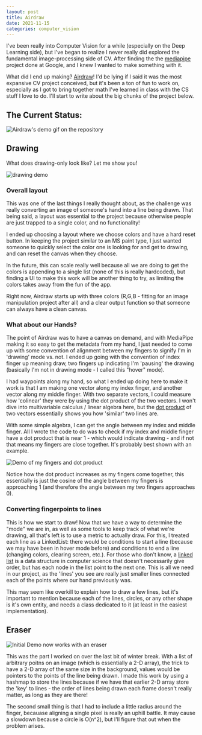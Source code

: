```yaml
---
layout: post
title: Airdraw
date: 2021-11-15
categories: computer_vision
---
```


I've been really into Computer Vision for a while (especially on the Deep
Learning side), but I've began to realize I never really did explored the
fundamental image-processing side of CV. After finding the the [mediapipe](https://github.com/google/mediapipe)
project done at Google, and I knew I wanted to make something with it. 

What did I end up making? [Airdraw](https://github.com/arefmalek/airdraw)!
I'd be lying if I said it was the most expansive CV project conceived, but it's
been a ton of fun to work on, especially as I got to bring together math I've
learned in class with the CS stuff I love to do. I'll start to write about the
big chunks of the project below.


## The Current Status:
![Airdraw's demo gif on the repository](https://raw.githubusercontent.com/arefmalek/airdraw/main/demo.gif)

## Drawing
What does drawing-only look like? Let me show you!

![drawing demo](../assets/airdraw/demo.gif)

### Overall layout
This was one of the last things I really thought about, as the challenge was really
converting an image of someone's hand into a line being drawn. That being said,
a layout was essential to the project because otherwise people are just trapped
to a single color, and no functionality!

I ended up choosing a layout where we choose colors and have a hard reset
button. In keeping the project similar to an MS paint type, I just wanted
someone to quickly select the color one is looking for and get to drawing, and
can reset the canvas when they choose. 

In the future, this can scale really well because all we are doing to get the
colors is appending to a single list (none of this is really hardcoded), but
finding a UI to make this work will be another thing to try, as limiting
the colors takes away from the fun of the app.

Right now, Airdraw starts up with three colors (R,G,B - fitting for an image
manipulation project after all) and a clear output function so that someone 
can always have a clean canvas.

### What about our Hands?
The point of Airdraw was to have a canvas on demand, and with MediaPipe making
it so easy to get the metadata from my hand, I just needed to come up with some
convention of alignment between my fingers to signify I'm in 'drawing' mode vs.
not. I ended up going with the convention of index finger up meaning draw, two
fingers up indicating I'm 'pausing' the drawing (basically I'm not in drawing
mode - I called this "hover" mode). 

I had waypoints along my hand, so what I ended up doing here to make it
work is that I am making one vector along my index finger, and another vector
along my middle finger. With two separate vectors, I could measure how
'colinear' they were by using the dot product of the two vectors. I won't dive
into multivariable calculus / linear algebra here, but the 
[dot product](https://www.khanacademy.org/math/multivariable-calculus/thinking-about-multivariable-function/x786f2022:vectors-and-matrices/a/dot-products-mvc) 
of two vectors essentially shows you how 'similar' two lines are. 

With some simple algebra, I can get the angle between my index and middle finger. All
I wrote the code to do was to check if my index and middle finger have a dot
product that is near 1 - which would indicate drawing - and if not that means
my fingers are close together. It's probably best shown with an example.

![Demo of my fingers and dot product](../assets/airdraw/dotproduct.gif)

Notice how the dot product increases as my fingers come together, this
essentially is just the cosine of the angle between my fingers is approaching
1 (and therefore the angle between my two fingers approaches 0).

### Converting fingerpoints to lines
This is how we start to draw! Now that we have a way to determine the "mode" we
are in, as well as some tools to keep track of what we're drawing, all that's
left is to use a metric to actually draw. For this, I treated each line as
a LinkedList: there would be conditions to start a line (because we may have
been in hover mode before) and conditions to end a line (changing colors,
clearing screen, etc.). For those who don't know, a [linked
list](https://en.wikipedia.org/wiki/Linked_list) is a data structure in
computer science that doesn't necessarily give order, but has each node in the
list point to the next one. This is all we need in our project, as the 'lines'
you see are really just smaller lines connected each of the points where our
hand previously was.

This may seem like overkill to explain how to draw a few lines, but it's
important to mention because each of the lines, circles, or any other shape is
it's own entity, and needs a class dedicated to it (at least in the easiest
implementation). 


## Eraser 
![Initial Demo now works with an eraser](https://raw.githubusercontent.com/arefmalek/airdraw/main/demo.gif)

This was the part I worked on over the last bit of winter break. With a list of
arbitrary poitns on an image (which is essentially a 2-D array), the trick to
have a 2-D array of the same size in the background, values would be pointers
to the points of the line being drawn. I made this work by using a hashmap to
store the lines because if we have that earlier 2-D array store the 'key' to
lines - the order of lines being drawn each frame doesn't really matter, as 
long as they are there!

The second small thing is that I had to include a little radius around the
finger, becauase aligning a single pixel is really an uphill battle. It may cause
a slowdown because a circle is O(n^2), but I'll figure that out when the
problem arises. 
